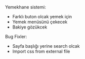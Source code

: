 Yemekhane sistemi:
- Farklı buton olcak yemek için
- Yemek menüsünü çekecek
- Bakiye gözükcek

Bug Fixler:
- Sayfa başlığı yerine search olcak
- Import css from external file